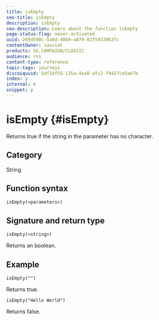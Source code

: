 ```yaml
---
title: isEmpty
seo-title: isEmpty
description: isEmpty
seo-description: Learn about the function isEmpty
page-status-flag: never-activated
uuid: 269d590c-5a6d-40b9-a879-02f5033863fc
contentOwner: sauviat
products: SG_CAMPAIGN/CLASSIC
audience: rns
content-type: reference
topic-tags: journeys
discoiquuid: 5df34f55-135a-4ea8-afc2-f9427ce5ae7b
index: y
internal: n
snippet: y
---
```


# isEmpty {#isEmpty}

Returns true if the string in the parameter has no character.

## Category

String

## Function syntax

`isEmpty(<parameters>)`

## Signature and return type

`isEmpty(<string>)`

Returns an boolean.

## Example

`isEmpty("")`

Returns true.

`isEmpty("Hello World")`

Returns false.
